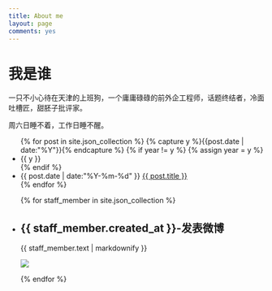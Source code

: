```yaml
---
title: About me
layout: page
comments: yes
---
```


# 我是谁

一只不小心待在天津的上班狗，一个庸庸碌碌的前外企工程师，话题终结者，冷面吐槽匠，甜胚子批评家。

周六日睡不着，工作日睡不醒。


<ul class="listing">
{% for post in site.json_collection %}
  {% capture y %}{{post.date | date:"%Y"}}{% endcapture %}
  {% if year != y %}
    {% assign year = y %}
    <li class="listing-seperator">{{ y }}</li>
  {% endif %}
  <li class="listing-item">
    <time datetime="{{ post.date | date:"%Y-%m-%d" }}">{{ post.date | date:"%Y-%m-%d" }}</time>
    <a href="{{ site.url }}{{ post.url }}" title="{{ post.title }}">{{ post.title }}</a>
  </li>
{% endfor %}



{% for staff_member in site.json_collection %}
  <li class="listing-item">
  <h2>{{ staff_member.created_at }}-发表微博</h2>
  <p>{{ staff_member.text | markdownify }}</p>
  <p><img src="{{ staff_member.original_pic}}" /></p>
  </li>
{% endfor %}

</ul>
